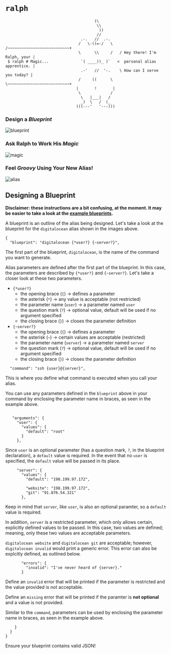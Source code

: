 `ralph`
=======


```
                                       (\
                                        \\
                                         ))
                                        //
                                 .-.   //  .-.
                                /   \-((=-/   \    /~~~~~~~~~~~~~~~~~~~~~~~~~~~+
                                \      \\     /   / Hey there! I'm Ralph, your |
 $ ralph # Magic...              `( ____))_ )`   <  personal alias apprentice. |
                                 .-'   //  '-.    \ How can I serve you today? |
                                /     ((      \    \~~~~~~~~~~~~~~~~~~~~~~~~~~~+
                               |       !       |
                                \             /
                                 \   |___|   /
                                 _)  \   /  (_
                               (((---'   '---)))
```

### Design a *Blueprint*
![blueprint](https://cloud.githubusercontent.com/assets/1139621/7335747/8b64fe6a-eb98-11e4-818a-663748c3efdd.png)

### Ask Ralph to Work His *Magic*
![magic](https://cloud.githubusercontent.com/assets/1139621/7335748/8b71f5fc-eb98-11e4-97ca-34dbab476b68.png)

### Feel *Groovy* Using Your New Alias!
![alias](https://cloud.githubusercontent.com/assets/1139621/7335749/8b7329b8-eb98-11e4-8858-5d4ed0ab4fff.png)

## Designing a Blueprint

**Disclaimer: these instructions are a bit confusing, at the moment. It may be easier to take a look at the [example blueprints](https://github.com/qw3rtman/ralph/tree/master/examples).**

A blueprint is an outline of the alias being designed. Let's take a look at the blueprint for the `digitalocean` alias shown in the images above.

```
{
  "blueprint": "digitalocean {*user?} {~server?}",
```

The first part of the blueprint, `digitalocean`, is the name of the command you want to generate.

Alias parameters are defined after the first part of the blueprint. In this case, the parameters are described by `{*user?}` and `{~server?}`. Let's take a closer look at these two parameters.

- `{*user?}`
  - the opening brace (`{`) → defines a parameter
  - the asterisk (`*`) → any value is acceptable (not restricted)
  - the parameter name (`user`) → a parameter named `user`
  - the question mark (`?`) → optional value, default will be used if no argument specified
  - the closing brace (`}`) → closes the parameter definition
- `{~server?}`
  - the opening brace (`{`) → defines a parameter
  - the asterisk (`~`) → certain values are acceptable (restricted)
  - the parameter name (`server`) → a parameter named `server`
  - the question mark (`?`) → optional value, default will be used if no argument specified
  - the closing brace (`}`) → closes the parameter definition

```
  "command": "ssh {user}@{server}",
```

This is where you define what command is executed when you call your alias.

You can use any parameters defined in the `blueprint` above in your command by enclosing the parameter name in braces, as seen in the example above.

```

   "arguments": {
     "user": {
       "values": {
         "default": "root"
       }
     },
```

Since `user` is an optional parameter (has a question mark, `?`, in the blueprint declaration), a `default` value is required. In the event that no `user` is specified, the `default` value will be passed in its place.

```
     "server": {
       "values": {
         "default": "198.199.97.172",
         
         "website": "198.199.97.172",
         "git": "91.876.54.321"
       },
```

Keep in mind that `server`, like `user`, is also an optional paramter, so a `default` value is required.

In addition, `server` is a restricted parameter, which only allows certain, explicitly defined values to be passed. In this case, two values are defined; meaning, only these two values are acceptable parameters.

`digitalocean website` and `digitalocean git` are acceptable; however, `digitalocean invalid` would print a generic error. This error can also be explcitly defined, as outlined below.

```
       "errors": {
         "invalid": "I've never heard of {server}."
       }
```

Define an `invalid` error that will be printed if the parameter is restricted and the value provided is not acceptable.

Define an `missing` error that will be printed if the paramter is **not optional** and a value is not provided.

Similar to the `command`, parameters can be used by enclosing the parameter name in braces, as seen in the example above.

```
    }
  }
}
```

Ensure your blueprint contains valid JSON!
